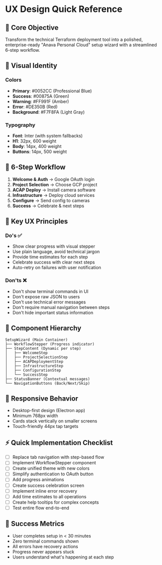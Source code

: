 # UX Design Quick Reference

## 🎯 Core Objective
Transform the technical Terraform deployment tool into a polished, enterprise-ready "Anava Personal Cloud" setup wizard with a streamlined 6-step workflow.

## 🎨 Visual Identity

### Colors
- **Primary**: #0052CC (Professional Blue)
- **Success**: #00875A (Green)
- **Warning**: #FF991F (Amber)
- **Error**: #DE350B (Red)
- **Background**: #F7F8FA (Light Gray)

### Typography
- **Font**: Inter (with system fallbacks)
- **H1**: 32px, 600 weight
- **Body**: 14px, 400 weight
- **Buttons**: 14px, 500 weight

## 📐 6-Step Workflow

1. **Welcome & Auth** → Google OAuth login
2. **Project Selection** → Choose GCP project
3. **ACAP Deploy** → Install camera software
4. **Infrastructure** → Deploy cloud services
5. **Configure** → Send config to cameras
6. **Success** → Celebrate & next steps

## 🔑 Key UX Principles

### Do's ✅
- Show clear progress with visual stepper
- Use plain language, avoid technical jargon
- Provide time estimates for each step
- Celebrate success with clear next steps
- Auto-retry on failures with user notification

### Don'ts ❌
- Don't show terminal commands in UI
- Don't expose raw JSON to users
- Don't use technical error messages
- Don't require manual navigation between steps
- Don't hide important status information

## 🧩 Component Hierarchy

```
SetupWizard (Main Container)
├── WorkflowStepper (Progress indicator)
├── StepContent (Dynamic per step)
│   ├── WelcomeStep
│   ├── ProjectSelectionStep
│   ├── ACAPDeploymentStep
│   ├── InfrastructureStep
│   ├── ConfigurationStep
│   └── SuccessStep
├── StatusBanner (Contextual messages)
└── NavigationButtons (Back/Next/Skip)
```

## 📱 Responsive Behavior
- Desktop-first design (Electron app)
- Minimum 768px width
- Cards stack vertically on smaller screens
- Touch-friendly 44px tap targets

## ⚡ Quick Implementation Checklist

- [ ] Replace tab navigation with step-based flow
- [ ] Implement WorkflowStepper component
- [ ] Create unified theme with new colors
- [ ] Simplify authentication to OAuth button
- [ ] Add progress animations
- [ ] Create success celebration screen
- [ ] Implement inline error recovery
- [ ] Add time estimates to all operations
- [ ] Create help tooltips for complex concepts
- [ ] Test entire flow end-to-end

## 🎯 Success Metrics
- User completes setup in < 30 minutes
- Zero terminal commands shown
- All errors have recovery actions
- Progress never appears stuck
- Users understand what's happening at each step